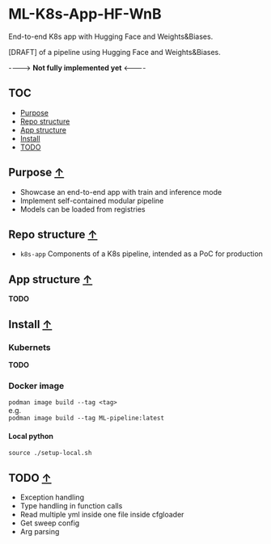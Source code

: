 # ML-K8s-App-HF-WnB

End-to-end K8s app with Hugging Face and Weights&amp;Biases.

[DRAFT] of a pipeline using Hugging Face and Weights&Biases.

----> **Not fully implemented yet** <----

## TOC

* [Purpose](#purpose-)
* [Repo structure ](#repo-structure-)
* [App structure](#app-structure-)
* [Install](#install-)
* [TODO](#todo-)

## Purpose [↑](#ml-k8s-app-hf-wnb)

* Showcase an end-to-end app with train and inference mode
* Implement self-contained modular pipeline
* Models can be loaded from registries 

## Repo structure [↑](#ml-k8s-app-hf-wnb)

* `k8s-app` Components of a K8s pipeline, intended as a PoC for production

## App structure [↑](#ml-k8s-app-hf-wnb)

**TODO**

## Install [↑](#ml-k8s-app-hf-wnb)

### Kubernets

**TODO**

### Docker image

`podman image build --tag <tag>`  
e.g.  
`podman image build --tag ML-pipeline:latest`

#### Local python

`source ./setup-local.sh`

## TODO [↑](#ml-k8s-app-hf-wnb)

* Exception handling
* Type handling in function calls
* Read multiple yml inside one file inside cfgloader
* Get sweep config
* Arg parsing

